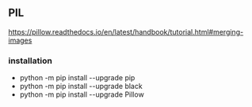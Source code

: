 ## PIL
https://pillow.readthedocs.io/en/latest/handbook/tutorial.html#merging-images

### installation
- python -m pip install --upgrade pip
- python -m pip install --upgrade black
- python -m pip install --upgrade Pillow
